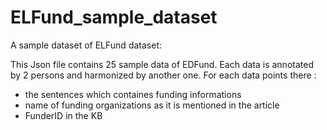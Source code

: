 # ELFund_sample_dataset
A sample dataset of ELFund dataset:

This Json file contains 25 sample data of EDFund. Each data is annotated by 2 persons and harmonized by another one.
For each data points there :
  - the sentences which containes funding informations
  - name of funding organizations as it is mentioned in the article
  - FunderID in the KB
